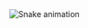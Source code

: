 <img src="https://raw.githubusercontent.com/maurodesouza/maurodesouza/main/snake.svg" alt="Snake animation" />
